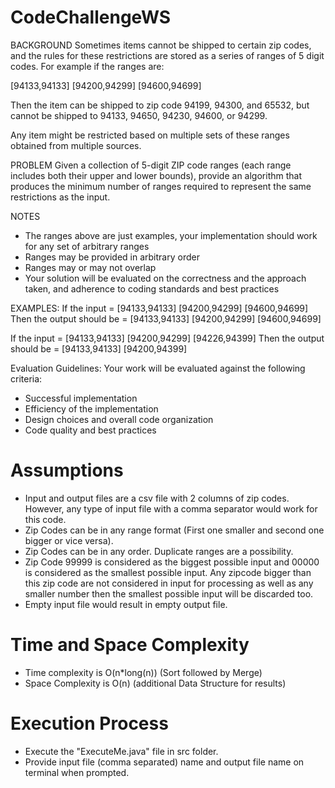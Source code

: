 # CodeChallengeWS
BACKGROUND
Sometimes items cannot be shipped to certain zip codes, and the rules for these restrictions are stored as a series of ranges of 5 digit codes. For example if the ranges are:

[94133,94133] [94200,94299] [94600,94699]

Then the item can be shipped to zip code 94199, 94300, and 65532, but cannot be shipped to 94133, 94650, 94230, 94600, or 94299.

Any item might be restricted based on multiple sets of these ranges obtained from multiple sources.

PROBLEM
Given a collection of 5-digit ZIP code ranges (each range includes both their upper and lower bounds), provide an algorithm that produces the minimum number of ranges required to represent the same restrictions as the input.

NOTES
- The ranges above are just examples, your implementation should work for any set of arbitrary ranges
- Ranges may be provided in arbitrary order
- Ranges may or may not overlap
- Your solution will be evaluated on the correctness and the approach taken, and adherence to coding standards and best practices

EXAMPLES:
If the input = [94133,94133] [94200,94299] [94600,94699]
Then the output should be = [94133,94133] [94200,94299] [94600,94699]

If the input = [94133,94133] [94200,94299] [94226,94399] 
Then the output should be = [94133,94133] [94200,94399]

Evaluation Guidelines:
Your work will be evaluated against the following criteria:
- Successful implementation
- Efficiency of the implementation
- Design choices and overall code organization
- Code quality and best practices


# Assumptions
- Input and output files are a csv file with 2 columns of zip codes. However, any type of input file with a comma separator would work for this code.
- Zip Codes can be in any range format (First one smaller and second one bigger or vice versa).
- Zip Codes can be in any order. Duplicate ranges are a possibility.
- Zip Code 99999 is considered as the biggest possible input and 00000 is considered as the smallest possible input. Any zipcode bigger than this zip code are not considered in input for processing as well as any smaller number then the smallest possible input will be discarded too.
- Empty input file would result in empty output file.

# Time and Space Complexity
- Time complexity   is O(n*long(n)) (Sort followed by Merge)
- Space Complexity  is O(n) (additional Data Structure for results)

# Execution Process
- Execute the "ExecuteMe.java" file in src folder.
- Provide input file (comma separated) name and output file name on terminal when prompted.

